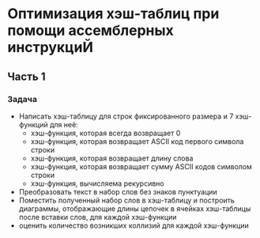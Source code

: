 # Оптимизация хэш-таблиц при помощи ассемблерных инструкциЙ

## Часть 1

### Задача

- Написать хэш-таблицу для строк фиксированного размера и 7 хэш-функций для неё:
    - хэш-функция, которая всегда возвращает 0
    - хэш-функция, которая возвращает ASCII код первого символа строки
    - хэш-функция, которая возвращает длину слова
    - хэш-функция, которая возвращает сумму ASCII кодов символом строки
    - хэш-функция, вычисляема рекурсивно
- Преобразовать текст в набор слов без знаков пунктуации
- Поместить полученный набор слов в хэш-таблицу и построить диаграммы, отображающие длины цепочек в ячейках хэш-таблицы после вставки слов, для каждой хэш-функции
- оценить количество возникших коллизий для каждой хэш-функции
